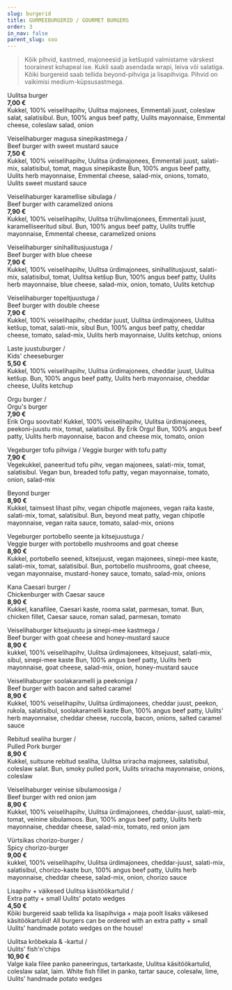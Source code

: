 ```yaml
---
slug: burgerid
title: GURMEEBURGERID / GOURMET BURGERS
order: 3
in_nav: false
parent_slug: soo
---
```


<div class="ellipsis"></div>

> Kõik pihvid, kastmed, majoneesid ja ketšupid valmistame värskest toorainest kohapeal ise. Kukli saab asendada wrapi, leiva või salatiga. Kõiki burgereid saab tellida beyond-pihviga ja lisapihviga. Pihvid on vaikimisi medium-küpsusastmega.

Uulitsa burger  
**7,00 €**  
<span class="koostis">Kukkel, 100% veiselihapihv, Uulitsa majonees, Emmentali juust, coleslaw salat, salatisibul. Bun, 100% angus beef patty, Uulits mayonnaise, Emmental cheese, coleslaw salad, onion</span>

Veiselihaburger magusa sinepikastmega /  
Beef burger with sweet mustard sauce  
**7,50 €**  
<span class="koostis">Kukkel, 100% veiselihapihv, Uulitsa ürdimajonees, Emmentali juust, salati-mix, salatisibul, tomat, magus sinepikaste Bun, 100% angus beef patty, Uulits herb mayonnaise, Emmental cheese, salad-mix, onions, tomato, Uulits sweet mustard sauce</span>

Veiselihaburger karamellise sibulaga /  
Beef burger with caramelized onions  
**7,90 €**  
<span class="koostis">Kukkel, 100% veiselihapihv, Uulitsa trühvlimajonees, Emmentali juust, karamelliseeritud sibul. Bun, 100% angus beef patty, Uulits truffle mayonnaise, Emmental cheese, caramelized onions</span>

Veiselihaburger sinihallitusjuustuga /  
Beef burger with blue cheese  
**7,90 €**  
<span class="koostis">Kukkel, 100% veiselihapihv, Uulitsa ürdimajonees, sinihallitusjuust, salati-mix, salatisibul, tomat, Uulitsa ketšup Bun, 100% angus beef patty, Uulits herb mayonnaise, blue cheese, salad-mix, onion, tomato, Uulits ketchup</span>

Veiselihaburger topeltjuustuga /  
Beef burger with double cheese  
**7,90 €**  
<span class="koostis">Kukkel, 100% veiselihapihv, cheddar juust, Uulitsa ürdimajonees, Uulitsa ketšup, tomat, salati-mix, sibul Bun, 100% angus beef patty, cheddar cheese, tomato, salad-mix, Uulits herb mayonnaise, Uulits ketchup, onions</span>

Laste juustuburger /  
Kids' cheeseburger  
**5,50 €**  
<span class="koostis">Kukkel, 100% veiselihapihv, Uulitsa ürdimajonees, cheddar juust, Uulitsa ketšup. Bun, 100% angus beef patty, Uulits herb mayonnaise, cheddar cheese, Uulits ketchup</span>

<span class="special"></span>
Orgu burger /  
Orgu's burger  
**7,90 €**  
<span class="koostis">Erik Orgu soovitab! Kukkel, 100% veiselihapihv, Uulitsa ürdimajonees, peekoni-juustu mix, tomat, salatisibul. By Erik Orgu! Bun, 100% angus beef patty, Uulits herb mayonnaise, bacon and cheese mix, tomato, onion</span>

Vegeburger tofu pihviga /
Veggie burger with tofu patty  
**7,90 €**  
<span class="koostis">Vegekukkel, paneeritud tofu pihv, vegan majonees, salati-mix, tomat, salatisibul. Vegan bun, breaded tofu patty, vegan mayonnaise, tomato, onion, salad-mix</span>
<span class="vege"></span><span class="vegan"></span>

Beyond burger  
**8,90 €**  
<span class="koostis">Kukkel, taimsest lihast pihv, vegan chipotle majonees, vegan raita kaste, salati-mix, tomat, salatisibul. Bun, beyond meat patty, vegan chipotle mayonnaise, vegan raita sauce, tomato, salad-mix, onions</span>
<span class="vege"></span><span class="vegan"></span>

Vegeburger portobello seente ja kitsejuustuga /  
Veggie burger with portobello mushrooms and goat cheese  
**8,90 €**  
<span class="koostis">Kukkel, portobello seened, kitsejuust, vegan majonees, sinepi-mee kaste, salati-mix, tomat, salatisibul. Bun, portobello mushrooms, goat cheese, vegan mayonnaise, mustard-honey sauce, tomato, salad-mix, onions</span>
<span class="vege"></span><span class="vegan"></span>

Kana Caesari burger /  
Chickenburger with Caesar sauce  
**8,90 €**  
<span class="koostis">Kukkel, kanafilee, Caesari kaste, rooma salat, parmesan, tomat. Bun, chicken fillet, Caesar sauce, roman salad, parmesan, tomato</span>

<span class="special"></span>
Veiselihaburger kitsejuustu ja sinepi-mee kastmega /  
Beef burger with goat cheese and honey-mustard sauce  
**8,90 €**  
<span class="koostis">kukkel, 100% veiselihapihv, Uulitsa ürdimajonees, kitsejuust, salati-mix, sibul, sinepi-mee kaste Bun, 100% angus beef patty, Uulits herb mayonnaise, goat cheese, salad-mix, onion, honey-mustard sauce</span>

Veiselihaburger soolakaramelli ja peekoniga /  
Beef burger with bacon and salted caramel  
**8,90 €**  
<span class="koostis">Kukkel, 100% veiselihapihv, Uulitsa ürdimajonees, cheddar juust, peekon, rukola, salatisibul, soolakaramelli kaste Bun, 100% angus beef patty, Uulits' herb mayonnaise, cheddar cheese, ruccola, bacon, onions, salted caramel sauce</span>

Rebitud sealiha burger /  
Pulled Pork burger  
**8,90 €**  
<span class="koostis">Kukkel, suitsune rebitud sealiha, Uulitsa sriracha majonees, salatisibul, coleslaw salat. Bun, smoky pulled pork, Uulits sriracha mayonnaise, onions, coleslaw</span>

<span class="special"></span>
Veiselihaburger veinise sibulamoosiga /  
Beef burger with red onion jam  
**8,90 €**  
<span class="koostis">Kukkel, 100% veiselihapihv, Uulitsa ürdimajonees, cheddar-juust, salati-mix, tomat, veinine sibulamoos. Bun, 100% angus beef patty, Uulits herb mayonnaise, cheddar cheese, salad-mix, tomato, red onion jam</span>

<span class="special"></span>
<span class="spicy"></span>
Vürtsikas chorizo-burger /  
Spicy chorizo-burger  
**9,00 €**  
<span class="koostis">kukkel, 100% veiselihapihv, Uulitsa ürdimajonees, cheddar-juust, salati-mix, salatisibul, chorizo-kaste bun, 100% angus beef patty, Uulits herb mayonnaise, cheddar cheese, salad-mix, onion, chorizo sauce</span>

<span class="special"></span>
Lisapihv + väikesed Uulitsa käsitöökartulid /  
Extra patty + small Uulits' potato wedges  
**4,50 €**  
<span class="koostis">Kõiki burgereid saab tellida ka lisapihviga + maja poolt lisaks väikesed käsitöökartulid! All burgers can be ordered with an extra patty + small Uulits' handmade potato wedges on the house!</span>

<span class="special"></span>
Uulitsa krõbekala & -kartul /  
Uulits' fish'n'chips  
**10,90 €**  
<span class="koostis">Valge kala filee panko paneeringus, tartarkaste, Uulitsa käsitöökartulid, coleslaw salat, laim. White fish fillet in panko, tartar sauce, colesalw, lime, Uulits' handmade potato wedges</span>
